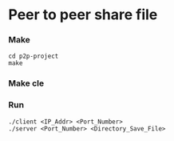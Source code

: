 # Peer to peer share file
### Make
~~~
cd p2p-project
make
~~~
### Make cle
### Run
~~~
./client <IP_Addr> <Port_Number>
./server <Port_Number> <Directory_Save_File>
~~~